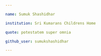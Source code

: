 ```yaml
---

name: Sumuk Shashidhar 

institution: Sri Kumarans Childrens Home

quote: potestatem super omnia

github_user: sumukshashidhar

---
```

